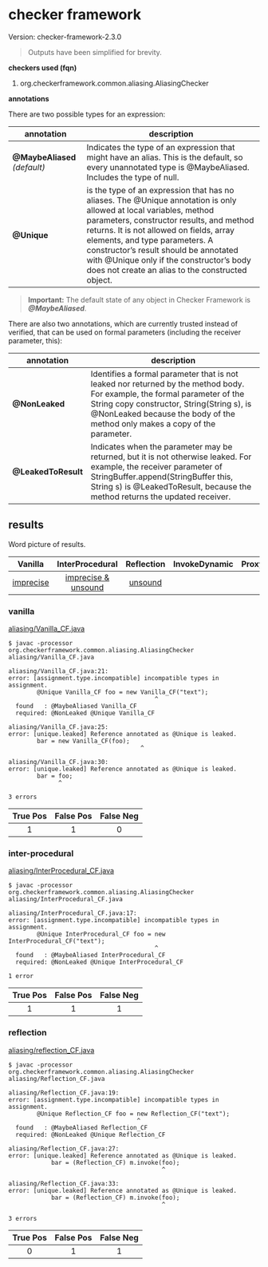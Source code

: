 # checker framework

Version: checker-framework-2.3.0

> Outputs have been simplified for brevity.

**checkers used (fqn)**

1. org.checkerframework.common.aliasing.AliasingChecker

**annotations**

There are two possible types for an expression:

| annotation | description |
| --- | --- |
| **@MaybeAliased** *(default)*| Indicates the type of an expression that might have an alias. This is the default, so every unannotated type is @MaybeAliased. Includes the type of null. |
| **@Unique** | is the type of an expression that has no aliases. The @Unique annotation is only allowed at local variables, method parameters, constructor results, and method returns. It is not allowed on fields, array elements, and type parameters. A constructor’s result should be annotated with @Unique only if the constructor’s body does not create an alias to the constructed object. |

> **Important:** The default state of any object in Checker Framework is ***@MaybeAliased***.

There are also two annotations, which are currently trusted instead of verified, that can be used on formal parameters (including the receiver parameter, this):

| annotation | description |
| --- | --- |
| **@NonLeaked** | Identifies a formal parameter that is not leaked nor returned by the method body. For example, the formal parameter of the String copy constructor, String(String s), is @NonLeaked because the body of the method only makes a copy of the parameter. |
| **@LeakedToResult** | Indicates when the parameter may be returned, but it is not otherwise leaked. For example, the receiver parameter of StringBuffer.append(StringBuffer this, String s) is @LeakedToResult, because the method returns the updated receiver. |

## results

Word picture of results.

| Vanilla | InterProcedural | Reflection | InvokeDynamic | Proxy |
| :---: | :---: | :---: | :---: | :---: |
| [imprecise](https://github.com/michaelemery/staticanalysis/blob/master/checker/aliasing/checkerframework.md#vanilla) | [imprecise & unsound](https://github.com/michaelemery/staticanalysis/blob/master/checker/aliasing/checkerframework.md#inter-procedural) | [unsound](https://github.com/michaelemery/staticanalysis/blob/master/checker/aliasing/checkerframework.md#reflection) |  |  |

### vanilla

[aliasing/Vanilla_CF.java](https://github.com/michaelemery/staticanalysis/blob/master/checker/aliasing/Vanilla_CF.java)

```
$ javac -processor org.checkerframework.common.aliasing.AliasingChecker aliasing/Vanilla_CF.java 

aliasing/Vanilla_CF.java:21: 
error: [assignment.type.incompatible] incompatible types in assignment.
        @Unique Vanilla_CF foo = new Vanilla_CF("text");
                                         ^
  found   : @MaybeAliased Vanilla_CF
  required: @NonLeaked @Unique Vanilla_CF

aliasing/Vanilla_CF.java:25: 
error: [unique.leaked] Reference annotated as @Unique is leaked.
        bar = new Vanilla_CF(foo);
                                     ^

aliasing/Vanilla_CF.java:30: 
error: [unique.leaked] Reference annotated as @Unique is leaked.
        bar = foo;
              ^

3 errors
```

| True Pos | False Pos | False Neg |
| :---: | :---: | :---: |
| 1 | 1 | 0 |


### inter-procedural

[aliasing/InterProcedural_CF.java](https://github.com/michaelemery/staticanalysis/blob/master/checker/aliasing/InterProcedural_CF.java)

```
$ javac -processor org.checkerframework.common.aliasing.AliasingChecker aliasing/InterProcedural_CF.java 

aliasing/InterProcedural_CF.java:17: 
error: [assignment.type.incompatible] incompatible types in assignment.
        @Unique InterProcedural_CF foo = new InterProcedural_CF("text");
                                         ^
  found   : @MaybeAliased InterProcedural_CF
  required: @NonLeaked @Unique InterProcedural_CF

1 error
```

| True Pos | False Pos | False Neg |
| :---: | :---: | :---: |
| 1 | 1 | 1 |

### reflection

[aliasing/reflection_CF.java](https://github.com/michaelemery/staticanalysis/blob/master/checker/Vanilla_CF_old.java/aliasing/reflection_CF.java)

```
$ javac -processor org.checkerframework.common.aliasing.AliasingChecker aliasing/Reflection_CF.java 

aliasing/Reflection_CF.java:19: 
error: [assignment.type.incompatible] incompatible types in assignment.
        @Unique Reflection_CF foo = new Reflection_CF("text");
                                    ^
  found   : @MaybeAliased Reflection_CF
  required: @NonLeaked @Unique Reflection_CF

aliasing/Reflection_CF.java:27: 
error: [unique.leaked] Reference annotated as @Unique is leaked.
            bar = (Reflection_CF) m.invoke(foo);
                                           ^

aliasing/Reflection_CF.java:33: 
error: [unique.leaked] Reference annotated as @Unique is leaked.
            bar = (Reflection_CF) m.invoke(foo);
                                           ^

3 errors
```

| True Pos | False Pos | False Neg |
| :---: | :---: | :---: |
| 0 | 1 | 1 |
